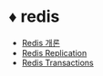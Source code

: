 # :diamonds: redis
- [Redis 개론](introduction.md)
- [Redis Replication](replication.md)
- [Redis Transactions](transactions.md)